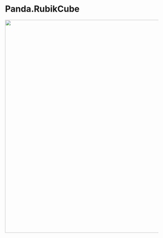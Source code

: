 # Panda.RubikCube

<div style="width:100%;">
    <img src="https://static.p8b.uk/public/images/Panda/Rubiks-Cube/panda-rubiks-cube.gif"
        style="margin-left: auto;margin-right: auto;display: block; width:50em;"/>
</div>
